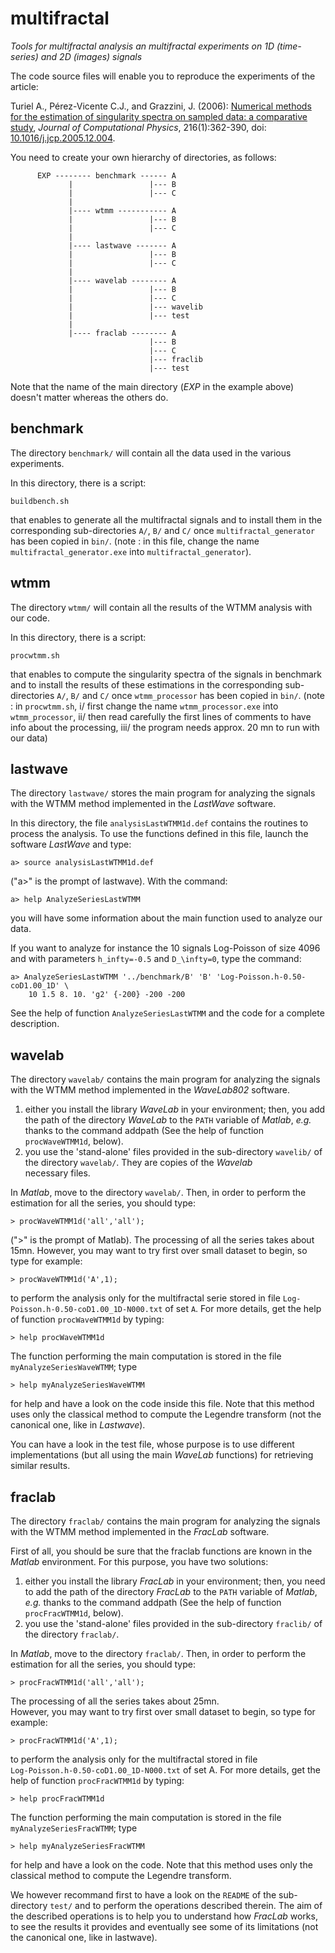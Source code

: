 # multifractal
_Tools for multifractal analysis an multifractal experiments on 1D (time-series) and 2D (images) signals_

The code source files will enable you to reproduce the experiments of the article:

 Turiel A., Pérez-Vicente C.J., and Grazzini, J. (2006):
 [Numerical methods for the estimation of singularity spectra on sampled data: a comparative study](http://www.sciencedirect.com/science/article/pii/S0021999105005565),
 _Journal of Computational Physics_, 216(1):362-390,
 doi: [10.1016/j.jcp.2005.12.004](http://dx.doi.org/10.1016/j.jcp.2005.12.004).

You need to create your own hierarchy of directories, as follows:

          EXP -------- benchmark ------ A
                 |                 |--- B
                 |                 |--- C   
                 |          
                 |---- wtmm ----------- A     
                 |                 |--- B
                 |                 |--- C        
                 |          
                 |---- lastwave ------- A
                 |                 |--- B
                 |                 |--- C
                 |          
                 |---- wavelab -------- A
                 |                 |--- B
                 |                 |--- C
                 |                 |--- wavelib
                 |                 |--- test
                 |          
                 |---- fraclab -------- A
                                   |--- B
                                   |--- C
                                   |--- fraclib
                                   |--- test
 
Note that the name of the main directory (_EXP_ in the example above) 
doesn't matter whereas the others do.

## benchmark

The directory `benchmark/` will contain all the data used in the various
experiments. 

In this directory, there is a script:

	buildbench.sh 
that enables to generate all the multifractal signals and to install 
them in the corresponding sub-directories `A/`, `B/` and `C/` once 
`multifractal_generator` has been copied in `bin/`.
(note : in this file, change the name `multifractal_generator.exe`
into `multifractal_generator`).

## wtmm

The directory `wtmm/` will contain all the results of the WTMM analysis 
with our code.

In this directory, there is a script:

	procwtmm.sh
that enables to compute the singularity spectra of the signals in 
benchmark and to install the results of these estimations in the 
corresponding sub-directories `A/`, `B/` and `C/` once `wtmm_processor` has 
been copied in `bin/`.
(note : in `procwtmm.sh`, 
   i/ first change the name `wtmm_processor.exe` into `wtmm_processor`, 
   ii/ then read carefully the first lines of comments to have info about the processing, 
  iii/ the program needs approx. 20 mn to run with our data)

## lastwave

The directory `lastwave/` stores the main program for analyzing the 
signals with the WTMM method implemented in the _LastWave_ software.

In this directory, the file `analysisLastWTMM1d.def` contains the 
routines to process the analysis. To use the functions defined in 
this file, launch the software _LastWave_ and type:

 	a> source analysisLastWTMM1d.def
("a>" is the prompt of lastwave). With the command:

	a> help AnalyzeSeriesLastWTMM 
you will have some information about the main function used to 
analyze our data.

If you want to analyze for instance the 10 signals Log-Poisson of 
size 4096 and with parameters `h_infty=-0.5` and `D_\infty=0`, type the 
command:

	a> AnalyzeSeriesLastWTMM '../benchmark/B' 'B' 'Log-Poisson.h-0.50-coD1.00_1D' \
		10 1.5 8. 10. 'g2' {-200} -200 -200 
See the help of function `AnalyzeSeriesLastWTMM` and the code for a 
complete description.

## wavelab

The directory `wavelab/` contains the main program for analyzing the
signals with the WTMM method implemented in the _WaveLab802_ software.

  1. either you install the library _WaveLab_ in your environment; then, 
  you  add the path of the directory _WaveLab_ to the `PATH` variable of 
  _Matlab_, _e.g._ thanks to the command addpath (See the help of function 
  `procWaveWTMM1d`, below).
  2. you use the 'stand-alone' files provided in the sub-directory
  `wavelib/` of the directory `wavelab/`. They are copies of the _Wavelab_  
  necessary files. 

In _Matlab_, move to the directory `wavelab/`. Then, in order to perform 
the estimation for all the series, you should type:

	> procWaveWTMM1d('all','all');
(">" is the prompt of Matlab). The processing of all the series takes 
about 15mn. 
However, you may want to try first over small dataset to begin, so 
type for example:

	> procWaveWTMM1d('A',1);
to perform the analysis only for the multifractal serie stored in file 
`Log-Poisson.h-0.50-coD1.00_1D-N000.txt` of set `A`. For more details, get 
the help of function `procWaveWTMM1d` by typing:

	> help procWaveWTMM1d
The function performing the main computation is stored in the file 
`myAnalyzeSeriesWaveWTMM`; type

	> help myAnalyzeSeriesWaveWTMM
for help and have a look on the code inside this file.
Note that this method uses only the classical method to compute the 
Legendre transform (not the canonical one, like in _Lastwave_).

You can have a look in the test file, whose purpose is to use different 
implementations (but all using the main _WaveLab_ functions) for 
retrieving similar results.

## fraclab

The directory `fraclab/` contains the main program for analyzing the 
signals with the WTMM method implemented in the _FracLab_ software.

First of all, you should be sure that the fraclab functions are known 
in the _Matlab_ environment. For this purpose, you have two solutions:

  1. either you install the library _FracLab_ in your environment; then, 
  you need to add the path of the directory _FracLab_ to the `PATH` variable 
  of _Matlab_, _e.g._ thanks to the command addpath (See the help of function 
  `procFracWTMM1d`, below).
  2. you use the 'stand-alone' files provided in the sub-directory 
  `fraclib/` of the directory `fraclab/`. 

In _Matlab_, move to the directory `fraclab/`. Then, in order to perform 
the estimation for all the series, you should type: 

	> procFracWTMM1d('all','all');
The processing of all the series takes about 25mn.  
However, you may want to try first over small dataset to begin, so type 
for example:

	> procFracWTMM1d('A',1); 
to perform the analysis only for the multifractal stored in file  
`Log-Poisson.h-0.50-coD1.00_1D-N000.txt` of set A. For more details, get 
the help of function `procFracWTMM1d` by typing:

	> help procFracWTMM1d
The function performing the main computation is stored in the file 
`myAnalyzeSeriesFracWTMM`; type

	> help myAnalyzeSeriesFracWTMM
for help and have a look on the code.
Note that this method uses only the classical method to compute the 
Legendre transform.

We however recommand first to have a look on the `README` of the 
sub-directory `test/` and to perform the operations described therein. 
The aim of the described operations is to help you to understand how
_FracLab_ works, to see the results it provides and eventually see some 
of its limitations (not the canonical one, like in lastwave).
